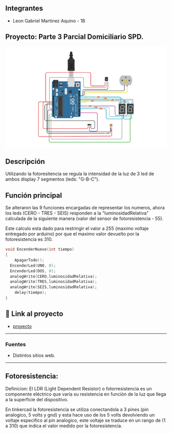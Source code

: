 ## Integrantes 
- Leon Gabriel Martinez Aquino - 1B

## Proyecto: Parte 3 Parcial Domiciliario SPD.
![Tinkercad](img/imagenP3SPD.png)


## Descripción
Utilizando la fotoresitencia se regula la intensidad de la luz de 3 led de ambos display 7 segmentos (leds: "G-B-C").

## Función principal
Se alteraron las 9 funciones encargadas de representar los numeros, ahora los leds (CERO - TRES - SEIS) responden a la "luminosidadRelativa" calculada de la siguiente manera (valor del sensor de fotoresistencia - 55). 

Este calculo esta dado para restringir el valor a 255 (maximo voltaje entregado por arduino) por que el maximo valor devuelto por la fotoresistencia es 310.

~~~ C (lenguaje en el que esta escrito)
void EncenderNueve(int tiempo)
{	
    ApagarTodo();
  EncenderLed(UNO, 0);
  EncenderLed(DOS, 0); 
  analogWrite(CERO,luminosidadRelativa);  
  analogWrite(TRES,luminosidadRelativa);  
  analogWrite(SEIS,luminosidadRelativa);
    delay(tiempo);
}
~~~

## :robot: Link al proyecto
- [proyecto](https://www.tinkercad.com/things/fC6OOCeKKh7-p3-parcial-domiciliario-1b-leon-gabriel-martinez-aquino/editel?sharecode=neuAH2-A4Fx9yWR6lQGP5GO6jLijJCL_4fioSLb_iCI)

---
### Fuentes
- Distintos sitios web.
---
## Fotoresistencia:
Definicion: El LDR (Light Dependent Resistor) o fotorresistencia es un componente eléctrico que varía su resistencia en función de la luz que llega a la superficie del dispositivo.

En tinkercad la fotoresistencia se utiliza conectandola a 3 pines (pin analogico, 5 volts y gnd) y esta hace uso de los 5 volts devolviendo un voltaje especifico al pin analogico, este voltaje se traduce en un rango de (1 a 310) que indica el valor medido por la fotoresistencia.



